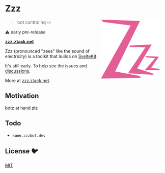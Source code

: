 # Zzz

[<img src="/static/logo.svg" alt="three sleepy z's" align="right" width="192" height="192">](https://zzz.ztack.net/)

> bot control hq 💤

⚠️ early pre-release

**[zzz.ztack.net](https://zzz.ztack.net/)**

Zzz (pronounced "zees" like the sound of electricity)
is a toolkit that builds on [SvelteKit](https://kit.svelte.dev/).

It's still early. To help see the issues
and [discussions](https://github.com/ryanatkn/zzz/discussions).

More at [zzz.ztack.net](https://zzz.ztack.net/).

## Motivation

botz at hand plz

## Todo

- <code>**name**.zzzbot.dev</code>

## License 🐦

[MIT](LICENSE)
